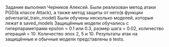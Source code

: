 Задание выполнил Черников Алексей.
Были реализован метод атаки PGD(в классе Attack), а также метод защиты от него(в функции adversarial_train_model)
Были обучены несколько моделей, которые лежат в saved_models
Защищённые модели обучались с гиперпараметрами epsilon = 0.1 или 0.3, размер шага = 0.02, количество итераций = 10. 
Количество эпох 2, 5 и 10.
Результаты атак на защищённые и обычные модели представлены в tests.
